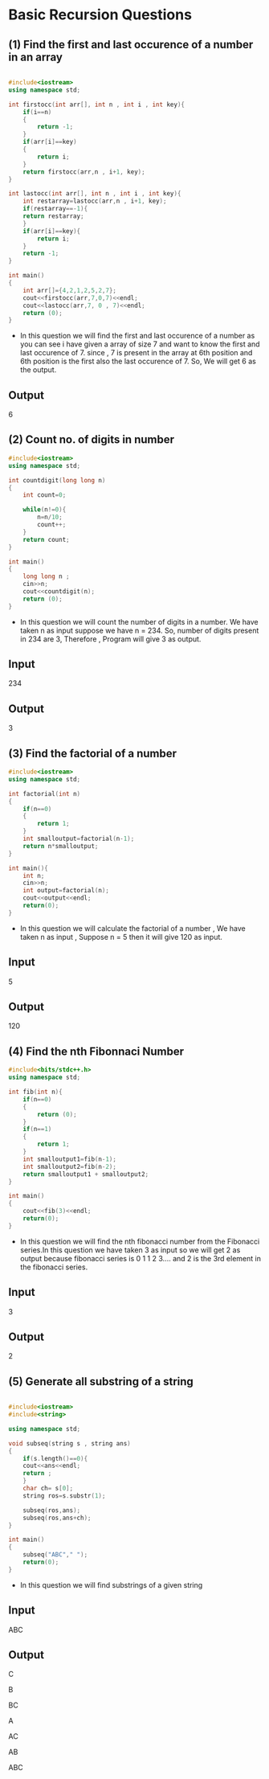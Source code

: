 # Basic Recursion Questions


## (1) Find the first and last occurence of a number in an array

```CPP

#include<iostream>
using namespace std;

int firstocc(int arr[], int n , int i , int key){
    if(i==n)
    {
        return -1;
    }
    if(arr[i]==key)
    {
        return i;
    }
    return firstocc(arr,n , i+1, key);
}

int lastocc(int arr[], int n , int i , int key){
    int restarray=lastocc(arr,n , i+1, key);
    if(restarray==-1){
    return restarray;
    }
    if(arr[i]==key){
        return i;
    }
    return -1;
}

int main()
{
    int arr[]={4,2,1,2,5,2,7};
    cout<<firstocc(arr,7,0,7)<<endl;
    cout<<lastocc(arr,7, 0 , 7)<<endl;
    return (0);
}
```
- In this question we will find the first and last occurence of a number as you can see i have given a array of size 7 and want to know the first and last occurence of 7. since , 7 is present in the array at 6th position and 6th position is the first also the last occurence of 7. So, We will get 6 as the output.

## Output
6 


## (2) Count no. of digits in number

```CPP
#include<iostream>
using namespace std;

int countdigit(long long n)
{
    int count=0;

    while(n!=0){
        n=n/10;
        count++;
    }
    return count;
}

int main()
{
    long long n ;
    cin>>n;
    cout<<countdigit(n);
    return (0);
}
```

- In this question we will count the number of digits in a number. We have taken n as input suppose we have n = 234. So, number of digits present in 234 are 3, Therefore , Program will give 3 as output.

## Input
234
## Output
3

## (3) Find the factorial of a number

```CPP
#include<iostream>
using namespace std;

int factorial(int n)
{
    if(n==0)
    {
        return 1;
    }
    int smalloutput=factorial(n-1);
    return n*smalloutput;
}

int main(){
    int n;
    cin>>n;
    int output=factorial(n);
    cout<<output<<endl;
    return(0);
}

```

- In this question we will calculate the factorial of a number , We have taken n as input , Suppose n = 5 then it will give 120 as input.

## Input
5

## Output
120

## (4) Find the nth Fibonnaci Number

```CPP
#include<bits/stdc++.h>
using namespace std;

int fib(int n){
    if(n==0)
    {
        return (0);
    }
    if(n==1)
    {
        return 1;
    }
    int smalloutput1=fib(n-1);
    int smalloutput2=fib(n-2);
    return smalloutput1 + smalloutput2;
}

int main()
{
    cout<<fib(3)<<endl;
    return(0);
}


```
- In this question we will find the nth fibonacci number from the Fibonacci series.In this question we have taken 3 as input so we will get 2 as output because fibonacci series is 0 1 1 2 3....
and 2 is the 3rd element in the fibonacci series.

## Input
3

## Output
2

## (5) Generate all substring of a string

```CPP

#include<iostream>
#include<string>

using namespace std;

void subseq(string s , string ans)
{
    if(s.length()==0){
    cout<<ans<<endl;
    return ;
    }
    char ch= s[0];
    string ros=s.substr(1);

    subseq(ros,ans);
    subseq(ros,ans+ch);
}

int main()
{
    subseq("ABC"," ");
    return(0);
}

```

- In this question we will find substrings of a given string

## Input
ABC

## Output
 C

 B

 BC

 A

 AC

 AB

 ABC
